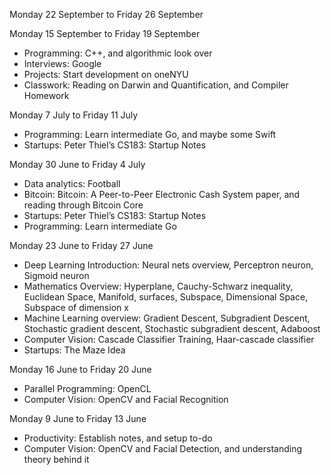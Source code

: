 Monday 22 September to Friday 26 September

Monday 15 September to Friday 19 September

- Programming: C++, and algorithmic look over
- Interviews: Google
- Projects: Start development on oneNYU
- Classwork: Reading on Darwin and Quantification, and Compiler Homework

Monday 7 July to Friday 11 July

- Programming: Learn intermediate Go, and maybe some Swift
- Startups: Peter Thiel’s CS183: Startup Notes

Monday 30 June to Friday 4 July

- Data analytics: Football
- Bitcoin: Bitcoin: A Peer-to-Peer Electronic Cash System paper, and reading through Bitcoin Core
- Startups: Peter Thiel’s CS183: Startup Notes
- Programming: Learn intermediate Go

Monday 23 June to Friday 27 June

- Deep Learning Introduction: Neural nets overview, Perceptron neuron, Sigmoid neuron
- Mathematics Overview: Hyperplane, Cauchy-Schwarz inequality, Euclidean Space, Manifold, surfaces, Subspace, Dimensional Space, Subspace of dimension x
- Machine Learning overview: Gradient Descent, Subgradient Descent, Stochastic gradient descent, Stochastic subgradient descent, Adaboost
- Computer Vision: Cascade Classifier Training, Haar-cascade classifier
- Startups: The Maze Idea

Monday 16 June to Friday 20 June

- Parallel Programming: OpenCL
- Computer Vision: OpenCV and Facial Recognition

Monday 9 June to Friday 13 June

- Productivity: Establish notes, and setup to-do
- Computer Vision: OpenCV and Facial Detection, and understanding theory behind it
